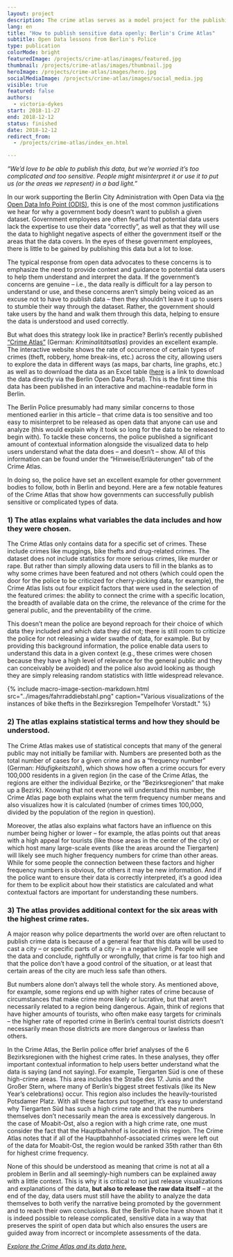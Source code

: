 ```yaml
---
layout: project
description: The crime atlas serves as a model project for the publishing of open data
lang: en
title: "How to publish sensitive data openly: Berlin's Crime Atlas"
subtitle: Open Data lessons from Berlin's Police
type: publication
colorMode: bright
featuredImage: /projects/crime-atlas/images/featured.jpg
thumbnail: /projects/crime-atlas/images/thumbnail.jpg
heroImage: /projects/crime-atlas/images/hero.jpg
socialMediaImage: /projects/crime-atlas/images/social_media.jpg
visible: true
featured: false
authors:
  - victoria-dykes
start: 2018-11-27
end: 2018-12-12
status: finished
date: 2018-12-12
redirect_from:
  - /projects/crime-atlas/index_en.html

---
```

_“We’d love to be able to publish this data, but we’re worried it’s too complicated and too sensitive. People might misinterpret it or use it to put us (or the areas we represent) in a bad light.”_

In our work supporting the Berlin City Administration with Open Data via [the Open Data Info Point (ODIS)](https://odis-berlin.de/), this is one of the most common justifications we hear for why a government body doesn’t want to publish a given dataset. Government employees are often fearful that potential data users lack the expertise to use their data “correctly”, as well as that they will use the data to highlight negative aspects of either the government itself or the areas that the data covers. In the eyes of these government employees, there is little to be gained by publishing this data but a lot to lose.  
  
The typical response from open data advocates to these concerns is to emphasize the need to provide context and guidance to potential data users to help them understand and interpret the data. If the government’s concerns are genuine – i.e., the data really is difficult for a lay person to understand or use, and these concerns aren’t simply being voiced as an excuse not to have to publish data – then they shouldn’t leave it up to users to stumble their way through the dataset. Rather, the government should take users by the hand and walk them through this data, helping to ensure the data is understood and used correctly.  
  
But what does this strategy look like in practice? Berlin’s recently published [“Crime Atlas”](https://www.kriminalitaetsatlas.berlin.de/) (German: _Kriminalitätsatlas_) provides an excellent example. The interactive website shows the rate of occurrence of certain types of crimes (theft, robbery, home break-ins, etc.) across the city, allowing users to explore the data in different ways (as maps, bar charts, line graphs, etc.) as well as to download the data as an Excel table ([here](https://daten.berlin.de/datensaetze/kriminalit%C3%A4tsatlas-berlin) is a link to download the data directly via the Berlin Open Data Portal). This is the first time this data has been published in an interactive and machine-readable form in Berlin.  
  
The Berlin Police presumably had many similar concerns to those mentioned earlier in this article – that crime data is too sensitive and too easy to misinterpret to be released as open data that anyone can use and analyze (this would explain why it took so long for the data to be released to begin with). To tackle these concerns, the police published a significant amount of contextual information alongside the visualized data to help users understand what the data does – and doesn’t – show. All of this information can be found under the “Hinweise/Erläuterungen” tab of the Crime Atlas.  
  
In doing so, the police have set an excellent example for other government bodies to follow, both in Berlin and beyond. Here are a few notable features of the Crime Atlas that show how governments can successfully publish sensitive or complicated types of data.

### 1) The atlas explains what variables the data includes and how they were chosen.

The Crime Atlas only contains data for a specific set of crimes. These include crimes like muggings, bike thefts and drug-related crimes. The dataset does not include statistics for more serious crimes, like murder or rape. But rather than simply allowing data users to fill in the blanks as to why some crimes have been featured and not others (which could open the door for the police to be criticized for cherry-picking data, for example), the Crime Atlas lists out four explicit factors that were used in the selection of the featured crimes: the ability to connect the crime with a specific location, the breadth of available data on the crime, the relevance of the crime for the general public, and the preventability of the crime.  
  
This doesn’t mean the police are beyond reproach for their choice of which data they included and which data they did not; there is still room to criticize the police for not releasing a wider swathe of data, for example. But by providing this background information, the police enable data users to understand this data in a given context (e.g., these crimes were chosen because they have a high level of relevance for the general public and they can conceivably be avoided) and the police also avoid looking as though they are simply releasing random statistics with little widespread relevance.

{% include macro-image-section-markdown.html src="../images/fahrraddiebstahl.png" caption="Various visualizations of the instances of bike thefts in the Bezirksregion Tempelhofer Vorstadt." %}


### 2) The atlas explains statistical terms and how they should be understood.

The Crime Atlas makes use of statistical concepts that many of the general public may not initially be familiar with. Numbers are presented both as the total number of cases for a given crime and as a “frequency number” (German: _Häufigkeitszahl_), which shows how often a crime occurs for every 100,000 residents in a given region (in the case of the Crime Atlas, the regions are either the individual Bezirke, or the “Bezirksregionen” that make up a Bezirk). Knowing that not everyone will understand this number, the Crime Atlas page both explains what the term frequency number means and also visualizes how it is calculated (number of crimes times 100,000, divided by the population of the region in question).  
  
Moreover, the atlas also explains what factors have an influence on this number being higher or lower – for example, the atlas points out that areas with a high appeal for tourists (like those areas in the center of the city) or which host many large-scale events (like the areas around the Tiergarten) will likely see much higher frequency numbers for crime than other areas. While for some people the connection between these factors and higher frequency numbers is obvious, for others it may be new information. And if the police want to ensure their data is correctly interpreted, it’s a good idea for them to be explicit about how their statistics are calculated and what contextual factors are important for understanding these numbers.

### 3) The atlas provides additional context for the six areas with the highest crime rates.

A major reason why police departments the world over are often reluctant to publish crime data is because of a general fear that this data will be used to cast a city – or specific parts of a city – in a negative light. People will see the data and conclude, rightfully or wrongfully, that crime is far too high and that the police don’t have a good control of the situation, or at least that certain areas of the city are much less safe than others.  
  
But numbers alone don’t always tell the whole story. As mentioned above, for example, some regions end up with higher rates of crime because of circumstances that make crime more likely or lucrative, but that aren’t necessarily related to a region being dangerous. Again, think of regions that have higher amounts of tourists, who often make easy targets for criminals – the higher rate of reported crime in Berlin’s central tourist districts doesn’t necessarily mean those districts are more dangerous or lawless than others.  
  
In the Crime Atlas, the Berlin police offer brief analyses of the 6 Bezirksregionen with the highest crime rates. In these analyses, they offer important contextual information to help users better understand what the data is saying (and not saying). For example, Tiergarten Süd is one of these high-crime areas. This area includes the Straße des 17. Junis and the Großer Stern, where many of Berlin’s biggest street festivals (like its New Year’s celebrations) occur. This region also includes the heavily-touristed Potsdamer Platz. With all these factors put together, it’s easy to understand why Tiergarten Süd has such a high crime rate and that the numbers themselves don’t necessarily mean the area is excessively dangerous. In the case of Moabit-Ost, also a region with a high crime rate, one must consider the fact that the Hauptbahnhof is located in this region. The Crime Atlas notes that if all of the Hauptbahnhof-associated crimes were left out of the data for Moabit-Ost, the region would be ranked 35th rather than 6th for highest crime frequency.  
  
None of this should be understood as meaning that crime is not at all a problem in Berlin and all seemingly-high numbers can be explained away with a little context. This is why it is critical to not just release visualizations and explanations of the data, **but also to release the raw data itself** – at the end of the day, data users must still have the ability to analyze the data themselves to both verify the narrative being promoted by the government and to reach their own conclusions. But the Berlin Police have shown that it is indeed possible to release complicated, sensitive data in a way that preserves the spirit of open data but which also ensures the users are guided away from incorrect or incomplete assessments of the data.  
  
_[Explore the Crime Atlas and its data here.](https://www.kriminalitaetsatlas.berlin.de/)_